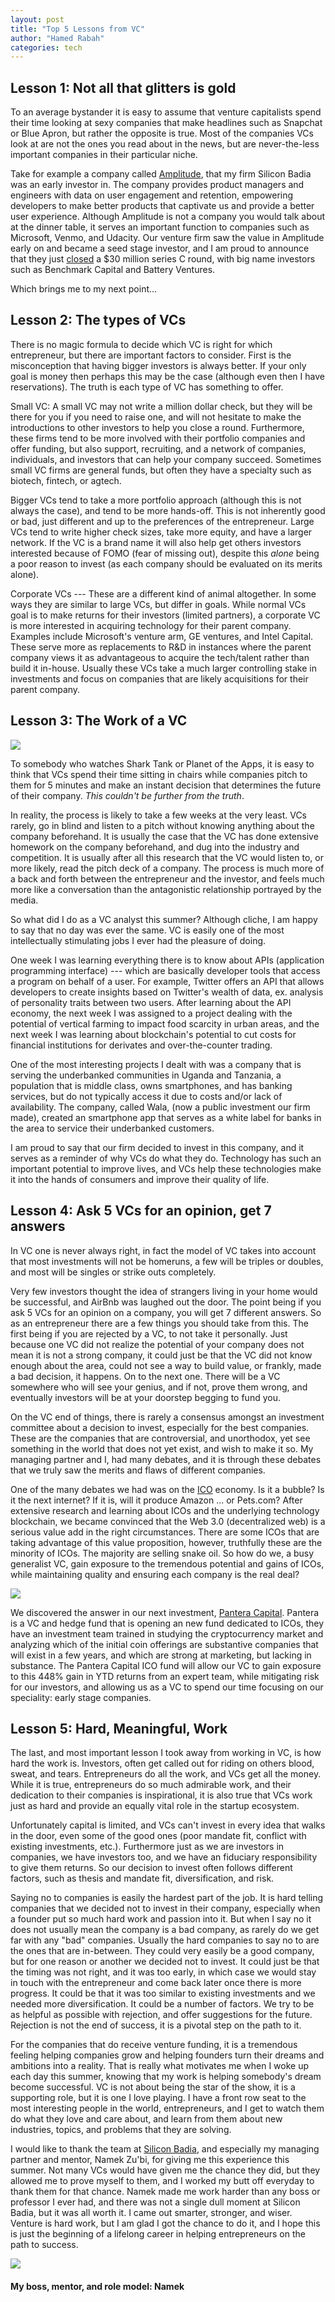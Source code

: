 ```yaml
---
layout: post
title: "Top 5 Lessons from VC"
author: "Hamed Rabah"
categories: tech
---
```


## Lesson 1: Not all that glitters is gold

To an average bystander it is easy to assume that venture capitalists spend their time looking at sexy companies that make headlines such as Snapchat or Blue Apron, but rather the opposite is true. Most of the companies VCs look at are not the ones you read about in the news, but are never-the-less important companies in their particular niche.

Take for example a company called [Amplitude](https://amplitude.com/), that my firm Silicon Badia was an early investor in. The company provides product managers and engineers with data on user engagement and retention, empowering developers to make better products that captivate us and provide a better user experience. Although Amplitude is not a company you would talk about at the dinner table, it serves an important function to companies such as Microsoft, Venmo, and Udacity. Our venture firm saw the value in Amplitude early on and became a seed stage investor, and I am proud to announce that they just [closed](https://techcrunch.com/2017/08/10/amplitude-series-c/) a $30 million series C round, with big name investors such as Benchmark Capital and Battery Ventures.

Which brings me to my next point...

## Lesson 2: The types of VCs

There is no magic formula to decide which VC is right for which entrepreneur, but there are important factors to consider. First is the misconception that having bigger investors is always better. If your only goal is money then perhaps this may be the case (although even then I have reservations). The truth is each type of VC has something to offer.

Small VC: A small VC may not write a million dollar check, but they will be there for you if you need to raise one, and will not hesitate to make the introductions to other investors to help you close a round. Furthermore, these firms tend to be more involved with their portfolio companies and offer funding, but also support, recruiting, and a network of companies, individuals, and investors that can help your company succeed. Sometimes small VC firms are general funds, but often they have a specialty such as biotech, fintech, or agtech.

Bigger VCs tend to take a more portfolio approach (although this is not always the case), and tend to be more hands-off. This is not inherently good or bad, just different and up to the preferences of the entrepreneur. Large VCs tend to write higher check sizes, take more equity, and have a larger network. If the VC is a brand name it will also help get others investors interested because of FOMO (fear of missing out), despite this *alone* being a poor reason to invest (as each company should be evaluated on its merits alone).

Corporate VCs --- These are a different kind of animal altogether. In some ways they are similar to large VCs, but differ in goals. While normal VCs goal is to make returns for their investors (limited partners), a corporate VC is more interested in acquiring technology for their parent company. Examples include Microsoft's venture arm, GE ventures, and Intel Capital. These serve more as replacements to R&D in instances where the parent company views it as advantageous to acquire the tech/talent rather than build it in-house. Usually these VCs take a much larger controlling stake in investments and focus on companies that are likely acquisitions for their parent company.

## Lesson 3: The Work of a VC

![](https://miro.medium.com/max/947/1*KmBsZLDj37_vFbYxYEui2w.jpeg)

To somebody who watches Shark Tank or Planet of the Apps, it is easy to think that VCs spend their time sitting in chairs while companies pitch to them for 5 minutes and make an instant decision that determines the future of their company. *This couldn't be further from the truth*.

In reality, the process is likely to take a few weeks at the very least. VCs rarely, go in blind and listen to a pitch without knowing anything about the company beforehand. It is usually the case that the VC has done extensive homework on the company beforehand, and dug into the industry and competition. It is usually after all this research that the VC would listen to, or more likely, read the pitch deck of a company. The process is much more of a back and forth between the entrepreneur and the investor, and feels much more like a conversation than the antagonistic relationship portrayed by the media.

So what did I do as a VC analyst this summer? Although cliche, I am happy to say that no day was ever the same. VC is easily one of the most intellectually stimulating jobs I ever had the pleasure of doing.

One week I was learning everything there is to know about APIs (application programming interface) --- which are basically developer tools that access a program on behalf of a user. For example, Twitter offers an API that allows developers to create insights based on Twitter's wealth of data, ex. analysis of personality traits between two users. After learning about the API economy, the next week I was assigned to a project dealing with the potential of vertical farming to impact food scarcity in urban areas, and the next week I was learning about blockchain's potential to cut costs for financial institutions for derivates and over-the-counter trading.

One of the most interesting projects I dealt with was a company that is serving the underbanked communities in Uganda and Tanzania, a population that is middle class, owns smartphones, and has banking services, but do not typically access it due to costs and/or lack of availability. The company, called Wala, (now a public investment our firm made), created an smartphone app that serves as a white label for banks in the area to service their underbanked customers.

I am proud to say that our firm decided to invest in this company, and it serves as a reminder of why VCs do what they do. Technology has such an important potential to improve lives, and VCs help these technologies make it into the hands of consumers and improve their quality of life.

## Lesson 4: Ask 5 VCs for an opinion, get 7 answers

In VC one is never always right, in fact the model of VC takes into account that most investments will not be homeruns, a few will be triples or doubles, and most will be singles or strike outs completely.

Very few investors thought the idea of strangers living in your home would be successful, and AirBnb was laughed out the door. The point being if you ask 5 VCs for an opinion on a company, you will get 7 different answers. So as an entrepreneur there are a few things you should take from this. The first being if you are rejected by a VC, to not take it personally. Just because one VC did not realize the potential of your company does not mean it is not a strong company, it could just be that the VC did not know enough about the area, could not see a way to build value, or frankly, made a bad decision, it happens. On to the next one. There will be a VC somewhere who will see your genius, and if not, prove them wrong, and eventually investors will be at your doorstep begging to fund you.

On the VC end of things, there is rarely a consensus amongst an investment committee about a decision to invest, especially for the best companies. These are the companies that are controversial, and unorthodox, yet see something in the world that does not yet exist, and wish to make it so. My managing partner and I, had many debates, and it is through these debates that we truly saw the merits and flaws of different companies.

One of the many debates we had was on the [ICO](https://medium.com/theblockchainblog/icos-explained-c5f9d7014b9c) economy. Is it a bubble? Is it the next internet? If it is, will it produce Amazon ... or Pets.com? After extensive research and learning about ICOs and the underlying technology blockchain, we became convinced that the Web 3.0 (decentralized web) is a serious value add in the right circumstances. There are some ICOs that are taking advantage of this value proposition, however, truthfully these are the minority of ICOs. The majority are selling snake oil. So how do we, a busy generalist VC, gain exposure to the tremendous potential and gains of ICOs, while maintaining quality and ensuring each company is the real deal?

![](https://miro.medium.com/max/1035/1*H7lxZh3QPqSGVedtCNuDqQ.jpeg)

We discovered the answer in our next investment, [Pantera Capital](https://panteracapital.com/). Pantera is a VC and hedge fund that is opening an new fund dedicated to ICOs, they have an investment team trained in studying the cryptocurrency market and analyzing which of the initial coin offerings are substantive companies that will exist in a few years, and which are strong at marketing, but lacking in substance. The Pantera Capital ICO fund will allow our VC to gain exposure to this 448% gain in YTD returns from an expert team, while mitigating risk for our investors, and allowing us as a VC to spend our time focusing on our speciality: early stage companies.

## Lesson 5: Hard, Meaningful, Work

The last, and most important lesson I took away from working in VC, is how hard the work is. Investors, often get called out for riding on others blood, sweat, and tears. Entrepreneurs do all the work, and VCs get all the money. While it is true, entrepreneurs do so much admirable work, and their dedication to their companies is inspirational, it is also true that VCs work just as hard and provide an equally vital role in the startup ecosystem.

Unfortunately capital is limited, and VCs can't invest in every idea that walks in the door, even some of the good ones (poor mandate fit, conflict with existing investments, etc.). Furthermore just as we are investors in companies, we have investors too, and we have an fiduciary responsibility to give them returns. So our decision to invest often follows different factors, such as thesis and mandate fit, diversification, and risk.

Saying no to companies is easily the hardest part of the job. It is hard telling companies that we decided not to invest in their company, especially when a founder put so much hard work and passion into it. But when I say no it does not usually mean the company is a bad company, as rarely do we get far with any "bad" companies. Usually the hard companies to say no to are the ones that are in-between. They could very easily be a good company, but for one reason or another we decided not to invest. It could just be that the timing was not right, and it was too early, in which case we would stay in touch with the entrepreneur and come back later once there is more progress. It could be that it was too similar to existing investments and we needed more diversification. It could be a number of factors. We try to be as helpful as possible with rejection, and offer suggestions for the future. Rejection is not the end of success, it is a pivotal step on the path to it.

For the companies that do receive venture funding, it is a tremendous feeling helping companies grow and helping founders turn their dreams and ambitions into a reality. That is really what motivates me when I woke up each day this summer, knowing that my work is helping somebody's dream become successful. VC is not about being the star of the show, it is a supporting role, but it is one I love playing. I have a front row seat to the most interesting people in the world, entrepreneurs, and I get to watch them do what they love and care about, and learn from them about new industries, topics, and problems that they are solving.

I would like to thank the team at [Silicon Badia](http://www.siliconbadia.com/team/), and especially my managing partner and mentor, Namek Zu'bi, for giving me this experience this summer. Not many VCs would have given me the chance they did, but they allowed me to prove myself to them, and I worked my butt off everyday to thank them for that chance. Namek made me work harder than any boss or professor I ever had, and there was not a single dull moment at Silicon Badia, but it was all worth it. I came out smarter, stronger, and wiser. Venture is hard work, but I am glad I got the chance to do it, and I hope this is just the beginning of a lifelong career in helping entrepreneurs on the path to success.

![](https://miro.medium.com/max/1932/1*bG9upZZwsX-saEqSFhz0Ow.jpeg)

#### My boss, mentor, and role model: Namek